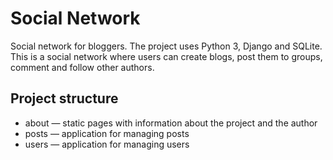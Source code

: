 # Social Network
Social network for bloggers. The project uses Python 3, Django and SQLite. This is a social network where users can create blogs, post them to groups, comment and follow other authors.
## Project structure
* about — static pages with information about the project and the author
* posts — application for managing posts
* users — application for managing users
